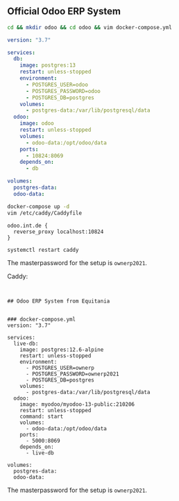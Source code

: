 ## Official Odoo ERP System


```bash
cd && mkdir odoo && cd odoo && vim docker-compose.yml
```

```yaml
version: "3.7"

services:
  db:
    image: postgres:13
    restart: unless-stopped
    environment:
      - POSTGRES_USER=odoo
      - POSTGRES_PASSWORD=odoo
      - POSTGRES_DB=postgres
    volumes: 
      - postgres-data:/var/lib/postgresql/data
  odoo:
    image: odoo
    restart: unless-stopped
    volumes:
      - odoo-data:/opt/odoo/data
    ports:
      - 10824:8069
    depends_on:
      - db

volumes:
  postgres-data:
  odoo-data:
```

```bash
docker-compose up -d
vim /etc/caddy/Caddyfile
```

```caddy
odoo.int.de {
  reverse_proxy localhost:10824
}
```

```bash
systemctl restart caddy
```


The masterpassword for the setup is `ownerp2021`.

Caddy:


```


## Odoo ERP System from Equitania


### docker-compose.yml
version: "3.7"

services:
  live-db:
    image: postgres:12.6-alpine
    restart: unless-stopped
    environment:
      - POSTGRES_USER=ownerp
      - POSTGRES_PASSWORD=ownerp2021
      - POSTGRES_DB=postgres
    volumes: 
      - postgres-data:/var/lib/postgresql/data
  odoo:
    image: myodoo/myodoo-13-public:210206
    restart: unless-stopped
    command: start
    volumes:
      - odoo-data:/opt/odoo/data
    ports:
      - 5000:8069
    depends_on:
      - live-db

volumes:
  postgres-data:
  odoo-data:
```

The masterpassword for the setup is `ownerp2021`.
